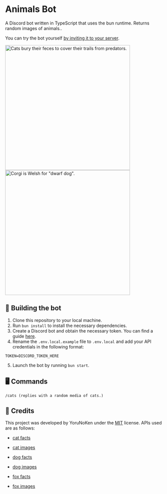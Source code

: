 # Animals Bot

A Discord bot written in TypeScript that uses the bun runtime. Returns random images of animals..

You can try the bot yourself [by inviting it to your server](https://discord.com/api/oauth2/authorize?client_id=1158737858660675655&permissions=2048&scope=bot).

<img src="https://cdn.discordapp.com/attachments/1158913333769015427/1158921188828000256/vAIKQNw.png" alt="Cats bury their feces to cover their trails from predators." width="400"/> <img src="https://cdn.discordapp.com/attachments/1158913333769015427/1158922864158838884/AjDgToo.png" alt='Corgi is Welsh for "dwarf dog".' width="400">

## 🚀 Building the bot

1. Clone this repository to your local machine.
2. Run `bun install` to install the necessary dependencies.
3. Create a Discord bot and obtain the necessary token. You can find a guide [here](https://discord.com/build/app-developers).
4. Rename the `.env.local.example` file to `.env.local` and add your API credentials in the following format:

```env
TOKEN=DISCORD_TOKEN_HERE
```

5. Launch the bot by running `bun start`.

## 🖥️ Commands 

```env
/cats (replies with a random media of cats.)
```

## 🙌 Credits

This project was developed by YoruNoKen under the [MIT](https://choosealicense.com/licenses/mit/) license.
APIs used are as follows:

- [cat facts](https://meowfacts.herokuapp.com/)
- [cat images](https://cataas.com)

- [dog facts](https://dogapi.dog/api/v2/facts)
- [dog images](https://dog.ceo/api/breeds/image/random)

- [fox facts](https://fungenerators.com/random/facts/animal/fox)
- [fox images](https://randomfox.ca/floof/)